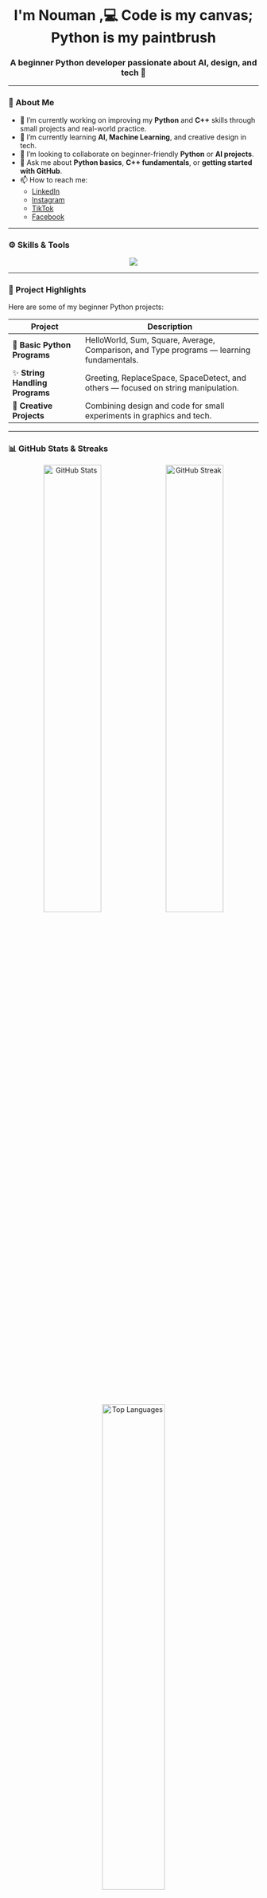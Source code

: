 
<h1 align="center"> I'm Nouman ,💻 Code is my canvas; Python is my paintbrush</h1>
<h3 align="center">A beginner Python developer passionate about AI, design, and tech 🚀</h3>

---

### 💬 About Me
- 🔭 I’m currently working on improving my **Python** and **C++** skills through small projects and real-world practice.  
- 🌱 I’m currently learning **AI, Machine Learning**, and creative design in tech.  
- 👯 I’m looking to collaborate on beginner-friendly **Python** or **AI projects**.   
- 💬 Ask me about **Python basics**, **C++ fundamentals**, or **getting started with GitHub**.  
- 📫 How to reach me:  
  - [LinkedIn](https://www.linkedin.com/in/nouman-naeem-a50b6a388)  
  - [Instagram](https://www.instagram.com/nouman_nova)  
  - [TikTok](https://www.tiktok.com/@nouman.nova)  
  - [Facebook](https://www.facebook.com/people/Nouman-Naeem-Akhund-Khail/pfbid02qUH9sfv8Qbf2KRB9By1dmdKedfeBM9JHxTbGRHBg5ZVgwqfPQt9rp8kEKLJbDLc1l/)  

---

### ⚙️ Skills & Tools
<p align="center">
  <img src="https://skillicons.dev/icons?i=python,cpp,github,vscode,figma" />
</p>

---

### 🧩 Project Highlights
Here are some of my beginner Python projects:

| Project | Description |
|----------|-------------|
| 🐍 **Basic Python Programs** | HelloWorld, Sum, Square, Average, Comparison, and Type programs — learning fundamentals. |
| ✨ **String Handling Programs** | Greeting, ReplaceSpace, SpaceDetect, and others — focused on string manipulation. |
| 🎨 **Creative Projects** | Combining design and code for small experiments in graphics and tech. |

---

### 📊 GitHub Stats & Streaks
<p align="center">
  <img src="https://github-readme-stats.vercel.app/api?username=nxman-dev&show_icons=true&theme=tokyonight" alt="GitHub Stats" width="48%" />
  <img src="https://github-readme-streak-stats.herokuapp.com/?user=nxman-dev&theme=tokyonight" alt="GitHub Streak" width="48%" />
</p>

<p align="center">
  <img src="https://github-readme-stats.vercel.app/api/top-langs/?username=nxman-dev&layout=compact&theme=tokyonight" alt="Top Languages" width="50%" />
</p>

---

### 🌐 Connect With Me
<p align="center">
  <a href="https://www.linkedin.com/in/nouman-naeem-a50b6a388" target="_blank">
    <img src="https://img.shields.io/badge/LinkedIn-0077B5?style=for-the-badge&logo=linkedin&logoColor=white"/>
  </a>
  <a href="https://www.instagram.com/nouman_nova" target="_blank">
    <img src="https://img.shields.io/badge/Instagram-E4405F?style=for-the-badge&logo=instagram&logoColor=white"/>
  </a>
  <a href="https://www.tiktok.com/@nouman.nova" target="_blank">
    <img src="https://img.shields.io/badge/TikTok-000000?style=for-the-badge&logo=tiktok&logoColor=white"/>
  </a>
  <a href="https://www.facebook.com/people/Nouman-Naeem-Akhund-Khail/pfbid02qUH9sfv8Qbf2KRB9By1dmdKedfeBM9JHxTbGRHBg5ZVgwqfPQt9rp8kEKLJbDLc1l/" target="_blank">
    <img src="https://img.shields.io/badge/Facebook-1877F2?style=for-the-badge&logo=facebook&logoColor=white"/>
  </a>
  <a href="https://github.com/nxman-dev" target="_blank">
    <img src="https://img.shields.io/badge/GitHub-171515?style=for-the-badge&logo=github&logoColor=white"/>
  </a>
</p>

---

<p align="center">
  <img src="https://capsule-render.vercel.app/api?type=waving&color=0:4B8BBE,100:306998&height=100&section=footer"/>
</p>

⭐️ *Thanks for visiting my profile! Follow my journey as I learn, build, and create with Python & AI.*
